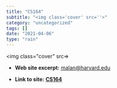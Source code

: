 ```yaml
---
title: "CS164"
subtitle: "<img class='cover' src=''>"
category: "uncategorized"
tags: []
date: "2021-04-06"
type: "rain"
---
```

<img class="cover" src=>



* **Web site excerpt:** malan@harvard.edu

* **Link to site:** **[CS164](https://www.cs164.net/Main_Page)**